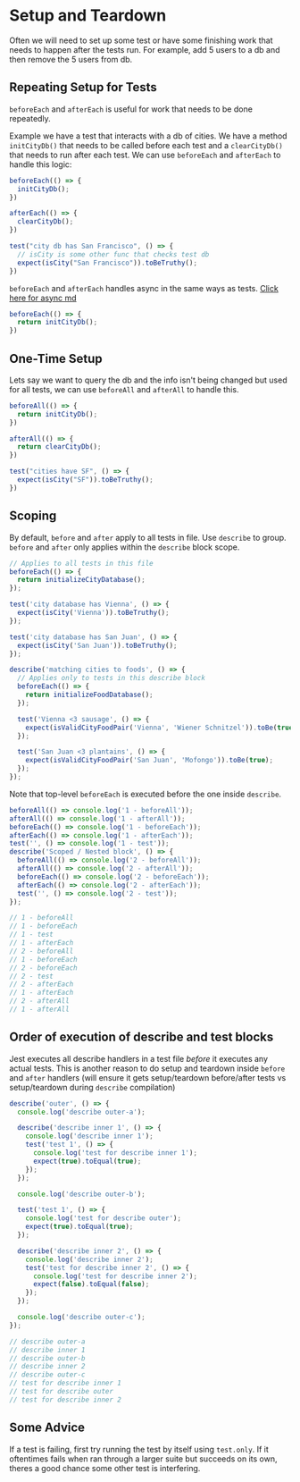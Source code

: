 # Setup and Teardown
Often we will need to set up some test or have some finishing work that needs to happen after the tests run. For example, add 5 users to a db and then remove the 5 users from db. 

## Repeating Setup for Tests
`beforeEach` and `afterEach` is useful for work that needs to be done repeatedly. 

Example we have a test that interacts with a db of cities. We have a method `initCityDb()` that needs to be called before each test and a `clearCityDb()` that needs to run after each test. We can use `beforeEach` and `afterEach` to handle this logic: 
```js
beforeEach(() => {
  initCityDb();
})

afterEach(() => {
  clearCityDb();
})

test("city db has San Francisco", () => {
  // isCity is some other func that checks test db 
  expect(isCity("San Francisco")).toBeTruthy();
})
```

`beforeEach` and `afterEach` handles async in the same ways as tests. [Click here for async md](./testing-async.md)
```js
beforeEach(() => {
  return initCityDb(); 
})
```

## One-Time Setup
Lets say we want to query the db and the info isn't being changed but used for all tests, we can use `beforeAll` and `afterAll` to handle this. 
```js
beforeAll(() => {
  return initCityDb();
})

afterAll(() => {
  return clearCityDb();
})

test("cities have SF", () => {
  expect(isCity("SF")).toBeTruthy(); 
})
```

## Scoping
By default, `before` and `after` apply to all tests in file. Use `describe` to group. `before` and `after` only applies within the `describe` block scope. 
```js
// Applies to all tests in this file
beforeEach(() => {
  return initializeCityDatabase();
});

test('city database has Vienna', () => {
  expect(isCity('Vienna')).toBeTruthy();
});

test('city database has San Juan', () => {
  expect(isCity('San Juan')).toBeTruthy();
});

describe('matching cities to foods', () => {
  // Applies only to tests in this describe block
  beforeEach(() => {
    return initializeFoodDatabase();
  });

  test('Vienna <3 sausage', () => {
    expect(isValidCityFoodPair('Vienna', 'Wiener Schnitzel')).toBe(true);
  });

  test('San Juan <3 plantains', () => {
    expect(isValidCityFoodPair('San Juan', 'Mofongo')).toBe(true);
  });
});
```
Note that top-level `beforeEach` is executed before the one inside `describe`.
```js
beforeAll(() => console.log('1 - beforeAll'));
afterAll(() => console.log('1 - afterAll'));
beforeEach(() => console.log('1 - beforeEach'));
afterEach(() => console.log('1 - afterEach'));
test('', () => console.log('1 - test'));
describe('Scoped / Nested block', () => {
  beforeAll(() => console.log('2 - beforeAll'));
  afterAll(() => console.log('2 - afterAll'));
  beforeEach(() => console.log('2 - beforeEach'));
  afterEach(() => console.log('2 - afterEach'));
  test('', () => console.log('2 - test'));
});

// 1 - beforeAll
// 1 - beforeEach
// 1 - test
// 1 - afterEach
// 2 - beforeAll
// 1 - beforeEach
// 2 - beforeEach
// 2 - test
// 2 - afterEach
// 1 - afterEach
// 2 - afterAll
// 1 - afterAll
```

## Order of execution of describe and test blocks
Jest executes all describe handlers in a test file *before* it executes any actual tests. This is another reason to do setup and teardown inside `before` and `after` handlers (will ensure it gets setup/teardown before/after tests vs setup/teardown during `describe` compilation)
```js
describe('outer', () => {
  console.log('describe outer-a');

  describe('describe inner 1', () => {
    console.log('describe inner 1');
    test('test 1', () => {
      console.log('test for describe inner 1');
      expect(true).toEqual(true);
    });
  });

  console.log('describe outer-b');

  test('test 1', () => {
    console.log('test for describe outer');
    expect(true).toEqual(true);
  });

  describe('describe inner 2', () => {
    console.log('describe inner 2');
    test('test for describe inner 2', () => {
      console.log('test for describe inner 2');
      expect(false).toEqual(false);
    });
  });

  console.log('describe outer-c');
});

// describe outer-a
// describe inner 1
// describe outer-b
// describe inner 2
// describe outer-c
// test for describe inner 1
// test for describe outer
// test for describe inner 2
```

## Some Advice
If a test is failing, first try running the test by itself using `test.only`. If it oftentimes fails when ran through a larger suite but succeeds on its own, theres a good chance some other test is interfering. 
